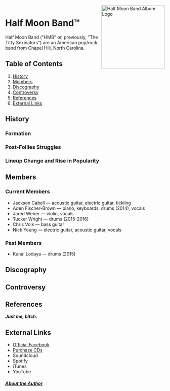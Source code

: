 <html lang="en">
	<head>
		<meta charset="utf-8"> <!-- character encoding-->
		<!-- description for this page-->
		<meta name="description" content="A wiki-style informational page about Half Moon Band"> 
		<title> About: Half Moon Band </title>
	</head>
	<body> <!-- visible content-->
		<img src="https://drive.google.com/file/d/1xSckq57C2kih9ktfwVneCea1cJrswz8-/view?usp=sharing" width="200" height="200" align="right" alt="Half Moon Band Album Logo">
		<h1>Half Moon Band&trade;</h1>
		<div>
			<p class="intro">Half Moon Band ("HMB" or, previously, "The Titty Sexinators") are an American pop/rock band from Chapel Hill, North Carolina.</p>
		</div>
		<div>	
			<h2>Table of Contents</h2>  
			<ol>
				<li><a href="#History">History</a></li> <!-- reference to stuff lower in page LIKE LINK IN PAGE --> 
				<li><a href="#Members">Members</a></li> <!-- make this better later-->
				<li><a href="#Discography">Discography</a></li>
				<li><a href="#Controversy">Controversy</a></li>
				<li><a href="#References">References</a></li> <!-- just me, bitch-->
				<li><a href="#external">External Links</a></li>
			</ol>
		</div>
		<div id="History">
			<h2>History</h2>
			<h3>Formation</h3>
			<h3>Post-Follies Struggles</h3>
			<h3>Lineup Change and Rise in Popularity</h3>
		</div>
		<div id="Members">
			<h2>Members</h2>
				<h3>Current Members</h3>
					<ul>
						<li>Jackson Cabell &mdash; acoustic guitar, electric guitar, tickling</li>
						<li>Aden Fischer-Brown &mdash; piano, keyboards, drums (2014), vocals</li>
						<li>Jared Weber &mdash; violin, vocals</li>
						<li>Tucker Wright &mdash; drums (2015-2016)</li>
						<li>Chris Volk &mdash; bass guitar</li>
						<li>Nick Young &mdash; electric guitar, acoustic guitar, vocals</li>
					</ul>
				<h3>Past Members</h3>
					<ul>
						<li>Kunal Lodaya &mdash; drums (2015)</li>
					</ul>
		</div>
		<div id="Discography">
			<h2>Discography</h2>
		</div>
		<div id="Controversy">
			<h2>Controversy</h2>
		</div>
		<div id="References">
			<h2>References</h2>
				<p><strong><em>Just me, bitch.</em></strong></p>
		</div>
		<div id="external">
			<h2>External Links</h2>
			<ul>
				<li><a href="https://www.facebook.com/thehalfmoonband/" target="_blank">Official Facebook</a></li>
				<li><a href="https://store.cdbaby.com/cd/halfmoonband2" target="_blank">Purchase CDs</a></li>
				<li>Soundcloud</li>
				<li>Spotify</li>
				<li>iTunes</li>
				<li>YouTube</li>
			</ul>
		<h5><a href="https://www.facebook.com/afischerbrown" target="_blank">About the Author</a></h5>
	</body>
</html>



<!-- this is a comment test--> 
